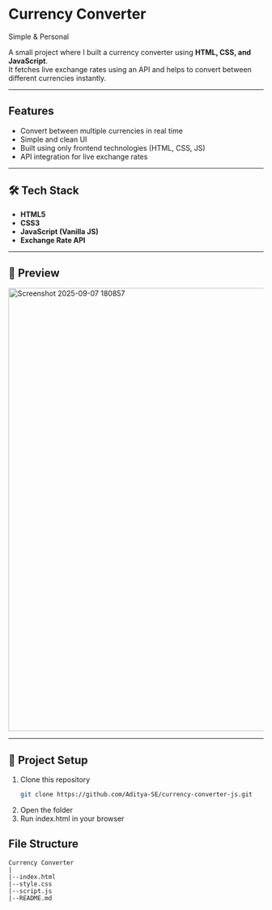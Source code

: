 # Currency Converter

Simple & Personal

A small project where I built a currency converter using **HTML, CSS, and JavaScript**.  
It fetches live exchange rates using an API and helps to convert between different currencies instantly.

---

## Features
- Convert between multiple currencies in real time
- Simple and clean UI
- Built using only frontend technologies (HTML, CSS, JS)
- API integration for live exchange rates

---

## 🛠️ Tech Stack
- **HTML5**
- **CSS3**
- **JavaScript (Vanilla JS)**
- **Exchange Rate API**

---

## 📸 Preview

<img width="1292" height="875" alt="Screenshot 2025-09-07 180857" src="https://github.com/user-attachments/assets/f35576a8-415e-4fba-a552-a5defa5f1979" />

---

## 📂 Project Setup
1. Clone this repository  
   ```bash
   git clone https://github.com/Aditya-SE/currency-converter-js.git
   ```
2. Open the folder
3. Run index.html in your browser

## File Structure
```
Currency Converter
|
|--index.html
|--style.css
|--script.js
|--README.md
```




